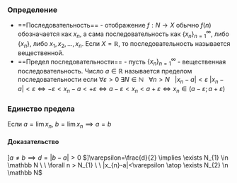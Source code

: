 ### Определение
* ==Последовательность== - отображение $f:N \to X$ обычно $f(n)$ обозначается как $x_{n}$, а сама последовательность как $\{ x_{n} \}_{n=1}^\infty$, либо $\{ x_{n} \}$, либо $x_{1},x_{2},\dots,x_{n}$. Если $X=\mathbb R$, то последовательность называется вещественной.
* ==Предел последовательности== - пусть $\{ x_{n} \}_{n=1}^\infty$ - вещественная последовательность. Число $a \in \mathbb R$ называется пределом последовательности если $\forall \varepsilon > 0 \ \exists N \in \mathbb N \ \ \ \forall n > N \ \ \ |x_{n}-a|< \varepsilon$ 
  $|x_{n}-a| < \varepsilon \Longleftrightarrow -\varepsilon < x_{n}-a<+\varepsilon \Longleftrightarrow a-\varepsilon < x_{n} <a+\varepsilon \Longleftrightarrow x_{n} \in(a-\varepsilon; a+\varepsilon)$

### Единство предела
Если $a=\lim x_{n}, \ b=\lim x_{n} \implies a=b$

#### Доказательство
$]a\not=b \implies d= |b-a|>0$
$]\varepsilon=\frac{d}{2} \implies \exists N_{1} \in \mathbb N \ \ \forall n > N_{1} \ \  |x_{n}-a|<\varepsilon \atop \exists N_{2} \n \mathbb N$